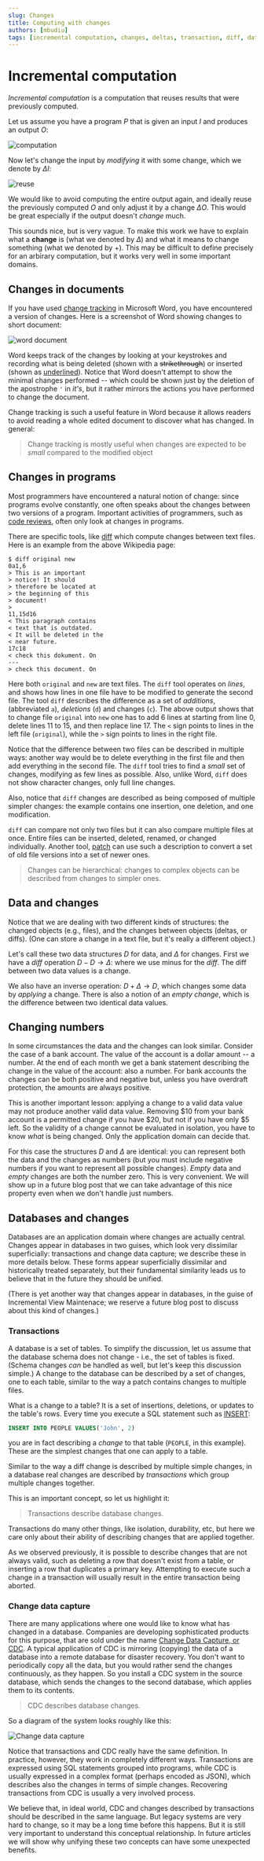 ```yaml
---
slug: Changes
title: Computing with changes
authors: [mbudiu]
tags: [incremental computation, changes, deltas, transaction, diff, database, CDC]
---
```


# Incremental computation

*Incremental computation* is a computation that reuses results that
were previously computed.

Let us assume you have a program $P$ that is given an input $I$ and
produces an output $O$:

![computation](computation.svg)

Now let's change the input by *modifying* it with some change, which
we denote by $\Delta I$:

![reuse](reuse.svg)

We would like to avoid computing the entire output again, and ideally
reuse the previously computed $O$ and only adjust it by a change
$\Delta O$.  This would be great especially if the output doesn't
*change* much.

This sounds nice, but is very vague.  To make this work we have to
explain what a __change__ is (what we denoted by $\Delta$) and what it
means to change something (what we denoted by $+$).  This may be
difficult to define precisely for an arbirary computation, but it
works very well in some important domains.

## Changes in documents

If you have used [change
tracking](https://support.microsoft.com/en-us/office/track-changes-in-word-197ba630-0f5f-4a8e-9a77-3712475e806a)
in Microsoft Word, you have encountered a version of changes.  Here is
a screenshot of Word showing changes to short document:

![word document](word.PNG)

Word keeps track of the changes by looking at your keystrokes and
recording what is being deleted (shown with a ~~strikethrough~~) or
inserted (shown as <u>underlined</u>).  Notice that Word doesn't attempt to
show the minimal changes performed -- which could be shown just by the
deletion of the apostrophe `'` in *it's*, but it rather mirrors the
actions you have performed to change the document.

Change tracking is such a useful feature in Word because it allows
readers to avoid reading a whole edited document to discover what has
changed.  In general:

> Change tracking is mostly useful when changes are expected to be
  *small* compared to the modified object

## Changes in programs

Most programmers have encountered a natural notion of change: since
programs evolve constantly, one often speaks about the changes between
two versions of a program.  Important activities of programmers, such
as [code reviews](https://en.wikipedia.org/wiki/Code_review), often
only look at changes in programs.

There are specific tools, like
[diff](https://en.wikipedia.org/wiki/Diff) which compute changes
between text files.  Here is an example from the above Wikipedia page:

```console
$ diff original new
0a1,6
> This is an important
> notice! It should
> therefore be located at
> the beginning of this
> document!
>
11,15d16
< This paragraph contains
< text that is outdated.
< It will be deleted in the
< near future.
17c18
< check this dokument. On
---
> check this document. On
```

Here both `original` and `new` are text files.  The `diff` tool
operates on *lines*, and shows how lines in one file have to be
modified to generate the second file.  The tool `diff` describes the
difference as a set of *additions*, (abbreviated `a`), *deletions*
(`d`) and changes (`c`).  The above output shows that to change file
`original` into `new` one has to add 6 lines at starting from line 0,
delete lines 11 to 15, and then replace line 17.  The `<` sign points
to lines in the left file (`original`), while the `>` sign points to
lines in the right file.

Notice that the difference between two files can be described in
multiple ways: another way would be to delete everything in the first
file and then add everything in the second file.  The `diff` tool
tries to find a *small* set of changes, modifying as few lines as
possible.  Also, unlike Word, `diff` does not show character changes,
only full line changes.

Also, notice that `diff` changes are described as being composed of
multiple simpler changes: the example contains one insertion, one
deletion, and one modification.

`diff` can compare not only two files but it can also compare multiple
files at once.  Entire files can be inserted, deleted, renamed, or
changed individually.  Another tool,
[patch](https://en.wikipedia.org/wiki/Patch_(Unix)) can use such a
description to convert a set of old file versions into a set of newer
ones.

> Changes can be hierarchical: changes to complex objects can be
  described from changes to simpler ones.

## Data and changes

Notice that we are dealing with two different kinds of structures: the
changed objects (e.g., files), and the changes between objects
(deltas, or diffs).  (One can store a change in a text file, but it's
really a different object.)

Let's call these two data structures $D$ for data, and $\Delta$ for
changes.  First we have a *diff* operation $D - D \to \Delta$: where
we use minus for the *diff*.  The diff between two data values is a
change.

We also have an inverse operation: $D + \Delta \to D$, which changes
some data by *applying* a change.  There is also a notion of an *empty
change*, which is the difference between two identical data values.

## Changing numbers

In some circumstances the data and the changes can look similar.
Consider the case of a bank account.  The value of the account is a
dollar amount -- a number.  At the end of each month we get a bank
statement describing the change in the value of the account: also a
number.  For bank accounts the changes can be both positive and
negative but, unless you have overdraft protection, the amounts are
always positive.

This is another important lesson: applying a change to a valid data
value may not produce another valid data value.  Removing $10 from
your bank account is a permitted change if you have $20, but not if
you have only $5 left.  So the validity of a change cannot be
evaluated in isolation, you have to know *what* is being changed.
Only the application domain can decide that.

For this case the structures $D$ and $\Delta$ are identical: you can
represent both the data and the changes as numbers (but you must
include negative numbers if you want to represent all possible
changes).  *Empty* data and *empty* changes are both the number zero.
This is very convenient.  We will show up in a future blog post that
we can take advantage of this nice property even when we don't handle
just numbers.

## Databases and changes

Databases are an application domain where changes are actually
central.  Changes appear in databases in two guises, which look very
dissimilar superficially: transactions and change data capture; we
describe these in more details below.  These forms appear
superficially dissimilar and historically treated separately, but
their fundamental similarity leads us to believe that in the future
they should be unified.

(There is yet another way that changes appear in databases, in the
guise of Incremental View Maintenace; we reserve a future blog post to
discuss about this kind of changes.)

### Transactions

A database is a set of tables.  To simplify the discussion, let us
assume that the database schema does not change - i.e., the set of
tables is fixed.  (Schema changes *can* be handled as well, but let's
keep this discussion simple.)  A change to the database can be
described by a set of changes, one to each table, similar to the way a
patch contains changes to multiple files.

What is a change to a table?  It is a set of insertions, deletions, or
updates to the table's rows.  Every time you execute a SQL statement
such as [INSERT](https://www.w3schools.com/sql/sql_insert.asp):
```SQL
INSERT INTO PEOPLE VALUES('John', 2)
```
you are in fact describing a *change* to that table (`PEOPLE`, in this example).
These are the simplest changes that one can apply to a table.

Similar to the way a diff change is described by multiple simple
changes, in a database real changes are described by *transactions*
which group multiple changes together.

This is an important concept, so let us highlight it:

> Transactions describe database changes.

Transactions do many other things, like isolation, durability, etc,
but here we care only about their ability of describing changes that
are applied together.

As we observed previously, it is possible to describe changes that are
not always valid, such as deleting a row that doesn't exist from a
table, or inserting a row that duplicates a primary key.  Attempting
to execute such a change in a transaction will usually result in the
entire transaction being aborted.

### Change data capture

There are many applications where one would like to know what has
changed in a database.  Companies are developing sophisticated
products for this purpose, that are sold under the name [Change Data
Capture, or CDC](https://en.wikipedia.org/wiki/Change_data_capture).
A typical application of CDC is mirroring (copying) the data of a
database into a remote database for disaster recovery.  You don't want
to periodically copy all the data, but you would rather send the
changes continuously, as they happen.  So you install a CDC system in
the source database, which sends the changes to the second database,
which applies them to its contents.

> CDC describes database changes.

So a diagram of the system looks roughly like this:

![Change data capture](cdc.svg)

Notice that transactions and CDC really have the same definition.  In
practice, however, they work in completely different ways.
Transactions are expressed using SQL statements grouped into programs,
while CDC is usually expressed in a complex format (perhaps encoded as
JSON), which describes also the changes in terms of simple changes.
Recovering transactions from CDC is usually a very involved process.

We believe that, in ideal world, CDC and changes described by
transactions should be described in the same language.  But legacy
systems are very hard to change, so it may be a long time before this
happens.  But it is still very important to understand this conceptual
relationship.  In future articles we will show why unifying these two
concepts can have some unexpected benefits.
